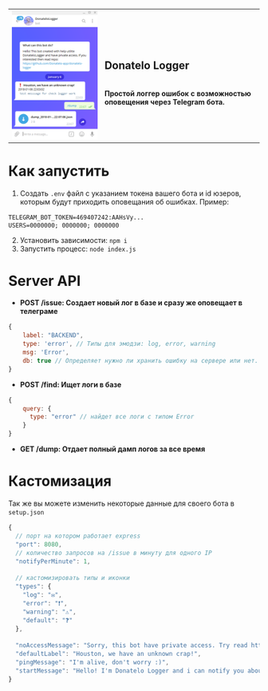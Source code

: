 |   |   |
|---|---|
| ![view](view.png) | <h2>Donatelo Logger</h2><br> **Простой логгер ошибок с возможностью оповещения через Telegram бота.**  |


# Как запустить
1. Создать `.env` файл с указанием токена вашего бота
и id юзеров, которым будут приходить оповещания об ошибках. Пример:
```
TELEGRAM_BOT_TOKEN=469407242:AAHsVy...
USERS=0000000; 0000000; 0000000
```
2. Установить зависимости: `npm i`
3. Запустить процесс: `node index.js`

# Server API
* **POST /issue: Создает новый лог в базе и сразу же оповещает в телеграме**
```javascript
{
    label: "BACKEND",
    type: 'error', // Типы для эмодзи: log, error, warning
    msg: 'Error',
    db: true // Определяет нужно ли хранить ошибку на сервере или нет. По стандарту true
}
```

* **POST /find: Ищет логи в базе**
```javascript
{
    query: {
      type: "error" // найдет все логи с типом Error
    }
}
```
* **GET /dump: Отдает полный дамп логов за все время**

# Кастомизация
Так же вы можете изменить некоторые данные для своего бота в `setup.json`
```javascript
{
  // порт на котором работает express
  "port": 8080,
  // количество запросов на /issue в минуту для одного IP
  "notifyPerMinute": 1,
  
  // кастомизировать типы и иконки
  "types": {
    "log": "✉️",
    "error": "❗️",
    "warning": "⚠️",
    "default": "❓"
  },
  
  "noAccessMessage": "Sorry, this bot have private access. Try read https://github.com/Donatelo-app/donatelo-logger",
  "defaultLabel": "Houston, we have an unknown crap!",
  "pingMessage": "I'm alive, don't worry :)",
  "startMessage": "Hello! I'm Donatelo Logger and i can notify you about errors, cool? Cool."
}
```
